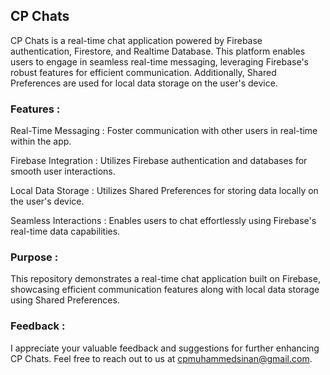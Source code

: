 ## CP Chats

CP Chats is a real-time chat application powered by Firebase authentication, Firestore, and Realtime Database. This platform enables users to engage in seamless real-time messaging, leveraging Firebase's robust features for efficient communication. Additionally, Shared Preferences are used for local data storage on the user's device.

### Features :

Real-Time Messaging : Foster communication with other users in real-time within the app.

Firebase Integration : Utilizes Firebase authentication and databases for smooth user interactions. 

Local Data Storage : Utilizes Shared Preferences for storing data locally on the user's device.

Seamless Interactions : Enables users to chat effortlessly using Firebase's real-time data capabilities.

### Purpose :
This repository demonstrates a real-time chat application built on Firebase, showcasing efficient communication features along with local data storage using Shared Preferences.

### Feedback :
I appreciate your valuable feedback and suggestions for further enhancing CP Chats. Feel free to reach out to us at cpmuhammedsinan@gmail.com.
 
